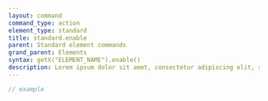 ```yaml
---
layout: command
command_type: action
element_type: standard
title: standard.enable
parent: Standard element commands
grand_parent: Elements
syntax: getX("ELEMENT_NAME").enable()
description: Lorem ipsum dolor sit amet, consectetur adipiscing elit, sed do eiusmod tempor incididunt ut labore et dolore magna aliqua. Ut enim ad minim veniam, quis nostrud exercitation ullamco laboris nisi ut aliquip ex ea commodo consequat.
---
```


```javascript
// example
```